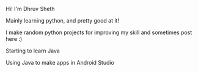 
Hi! I'm Dhruv Sheth

Mainly learning python, and pretty good at it!

I make random python projects for improving my skill and sometimes post here :)

Starting to learn Java

Using Java to make apps in Android Studio



